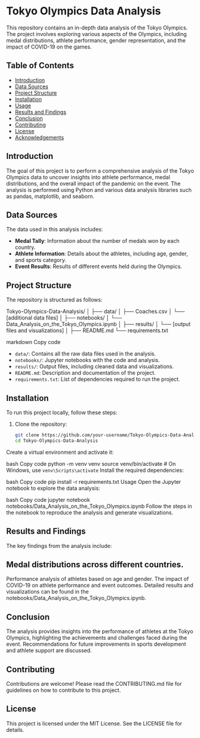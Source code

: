 # Tokyo Olympics Data Analysis

This repository contains an in-depth data analysis of the Tokyo Olympics. The project involves exploring various aspects of the Olympics, including medal distributions, athlete performance, gender representation, and the impact of COVID-19 on the games.

## Table of Contents

- [Introduction](#introduction)
- [Data Sources](#data-sources)
- [Project Structure](#project-structure)
- [Installation](#installation)
- [Usage](#usage)
- [Results and Findings](#results-and-findings)
- [Conclusion](#conclusion)
- [Contributing](#contributing)
- [License](#license)
- [Acknowledgements](#acknowledgements)

## Introduction

The goal of this project is to perform a comprehensive analysis of the Tokyo Olympics data to uncover insights into athlete performance, medal distributions, and the overall impact of the pandemic on the event. The analysis is performed using Python and various data analysis libraries such as pandas, matplotlib, and seaborn.

## Data Sources

The data used in this analysis includes:

- **Medal Tally**: Information about the number of medals won by each country.
- **Athlete Information**: Details about the athletes, including age, gender, and sports category.
- **Event Results**: Results of different events held during the Olympics.

## Project Structure

The repository is structured as follows:

Tokyo-Olympics-Data-Analysis/
│
├── data/
│ ├── Coaches.csv
│ └── [additional data files]
│
├── notebooks/
│ └── Data_Analysis_on_the_Tokyo_Olympics.ipynb
│
├── results/
│ └── [output files and visualizations]
│
├── README.md
└── requirements.txt

markdown
Copy code

- `data/`: Contains all the raw data files used in the analysis.
- `notebooks/`: Jupyter notebooks with the code and analysis.
- `results/`: Output files, including cleaned data and visualizations.
- `README.md`: Description and documentation of the project.
- `requirements.txt`: List of dependencies required to run the project.

## Installation

To run this project locally, follow these steps:

1. Clone the repository:
   ```bash
   git clone https://github.com/your-username/Tokyo-Olympics-Data-Analysis.git
   cd Tokyo-Olympics-Data-Analysis
Create a virtual environment and activate it:

bash
Copy code
python -m venv venv
source venv/bin/activate  # On Windows, use `venv\Scripts\activate`
Install the required dependencies:

bash
Copy code
pip install -r requirements.txt
Usage
Open the Jupyter notebook to explore the data analysis:

bash
Copy code
jupyter notebook notebooks/Data_Analysis_on_the_Tokyo_Olympics.ipynb
Follow the steps in the notebook to reproduce the analysis and generate visualizations.

## Results and Findings
The key findings from the analysis include:

## Medal distributions across different countries.
Performance analysis of athletes based on age and gender.
The impact of COVID-19 on athlete performance and event outcomes.
Detailed results and visualizations can be found in the notebooks/Data_Analysis_on_the_Tokyo_Olympics.ipynb.

## Conclusion
The analysis provides insights into the performance of athletes at the Tokyo Olympics, highlighting the achievements and challenges faced during the event. Recommendations for future improvements in sports development and athlete support are discussed.

## Contributing
Contributions are welcome! Please read the CONTRIBUTING.md file for guidelines on how to contribute to this project.

## License
This project is licensed under the MIT License. See the LICENSE file for details.
